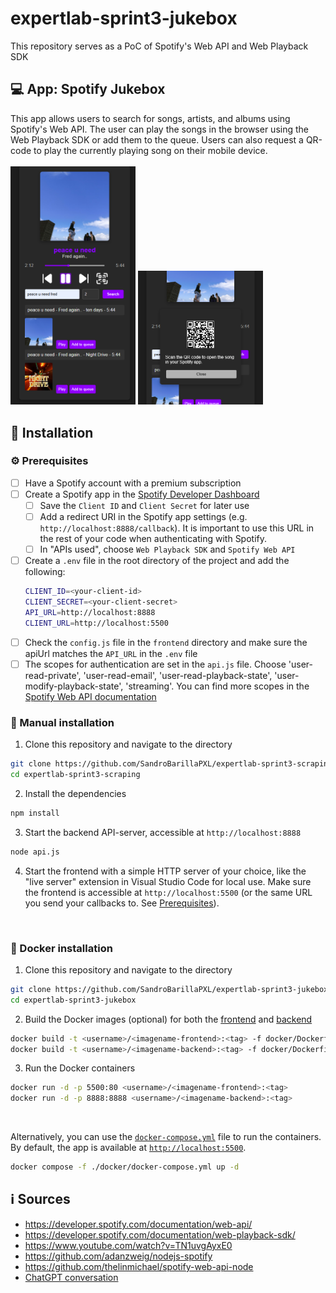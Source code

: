# expertlab-sprint3-jukebox
This repository serves as a PoC of Spotify's Web API and Web Playback SDK 

## :computer: App: Spotify Jukebox
This app allows users to search for songs, artists, and albums using Spotify's Web API. The user can play the songs in the browser using the Web Playback SDK or add them to the queue. Users can also request a QR-code to play the currently playing song on their mobile device.<br><br>
<img src="imgs/img1.png" alt="Spotify Jukebox" width="200"/>
<img src="imgs/img2.png" alt="Spotify Jukebox" width="200"/><br>


## :wrench: Installation
### :gear: Prerequisites
- [ ] Have a Spotify account with a premium subscription
- [ ] Create a Spotify app in the [Spotify Developer Dashboard](https://developer.spotify.com/dashboard/applications)
  - [ ] Save the `Client ID` and `Client Secret` for later use
  - [ ] Add a redirect URI in the Spotify app settings (e.g. `http://localhost:8888/callback`). It is important to use this URL in the rest of your code when authenticating with Spotify.
  - [ ] In "APIs used", choose `Web Playback SDK` and `Spotify Web API`
- [ ] Create a `.env` file in the root directory of the project and add the following:
    ```bash
    CLIENT_ID=<your-client-id>
    CLIENT_SECRET=<your-client-secret>
    API_URL=http://localhost:8888
    CLIENT_URL=http://localhost:5500
    ```
- [ ] Check the `config.js` file in the `frontend` directory and make sure the apiUrl matches the `API_URL` in the `.env` file
- [ ] The scopes for authentication are set in the `api.js` file. Choose 'user-read-private', 'user-read-email', 'user-read-playback-state', 'user-modify-playback-state', 'streaming'. You can find more scopes in the [Spotify Web API documentation](https://developer.spotify.com/documentation/general/guides/scopes/)

### :bust_in_silhouette: Manual installation
1. Clone this repository and navigate to the directory
```bash
git clone https://github.com/SandroBarillaPXL/expertlab-sprint3-scraping
cd expertlab-sprint3-scraping
```
2. Install the dependencies
```bash
npm install
```	
3. Start the backend API-server, accessible at `http://localhost:8888`
```bash
node api.js
```
4. Start the frontend with a simple HTTP server of your choice, like the "live server" extension in Visual Studio Code for local use. Make sure the frontend is accessible at `http://localhost:5500` (or the same URL you send your callbacks to. See [Prerequisites](#Prerequisites)).
<br>

### :whale: Docker installation
1. Clone this repository and navigate to the directory
```bash
git clone https://github.com/SandroBarillaPXL/expertlab-sprint3-jukebox
cd expertlab-sprint3-jukebox
```
2. Build the Docker images (optional) for both the [frontend](docker/Dockerfile-fe) and [backend](docker/Dockerfile-be)
```bash
docker build -t <username>/<imagename-frontend>:<tag> -f docker/Dockerfile-fe .
docker build -t <username>/<imagename-backend>:<tag> -f docker/Dockerfile-be .
```
3. Run the Docker containers
```bash
docker run -d -p 5500:80 <username>/<imagename-frontend>:<tag>
docker run -d -p 8888:8888 <username>/<imagename-backend>:<tag>
```
<br>

Alternatively, you can use the [`docker-compose.yml`](docker/docker-compose.yml) file to run the containers. By default, the app is available at [`http://localhost:5500`](http://localhost:5500).
```bash
docker compose -f ./docker/docker-compose.yml up -d
```

## :information_source: Sources
- https://developer.spotify.com/documentation/web-api/
- https://developer.spotify.com/documentation/web-playback-sdk/
- https://www.youtube.com/watch?v=TN1uvgAyxE0
- https://github.com/adanzweig/nodejs-spotify
- https://github.com/thelinmichael/spotify-web-api-node
- [ChatGPT conversation](https://chatgpt.com/share/672b4885-9bf4-8009-b327-ca86d2885d0b)